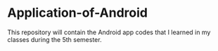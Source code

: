# Application-of-Android
This repository will contain the Android app codes that I learned in my classes during the 5th semester.
